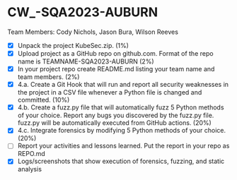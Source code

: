 # CW_-SQA2023-AUBURN
Team Members: Cody Nichols, Jason Bura, Wilson Reeves

- [x] Unpack the project KubeSec.zip. (1%)
- [x] Upload project as a GitHub repo on github.com. Format of the repo name is TEAMNAME-SQA2023-AUBURN (2%)
- [x] In your project repo create README.md listing your team name and team members. (2%)
- [x] 4.a. Create a Git Hook that will run and report all security weaknesses in the project in a CSV file whenever a Python file is changed and committed. (10%)
- [x] 4.b. Create a fuzz.py file that will automatically fuzz 5 Python methods of your choice. Report any bugs you discovered by the fuzz.py file. fuzz.py will be automatically executed from GitHub actions. (20%)
- [x] 4.c. Integrate forensics by modifying 5 Python methods of your choice. (20%)
- [ ] Report your activities and lessons learned. Put the report in your repo as REPO.md
- [x] Logs/screenshots that show execution of forensics, fuzzing, and static analysis